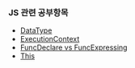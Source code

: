 ### JS 관련 공부항목

- [DataType](js_study/dataType.md)
- [ExecutionContext](js_study/executionContext.md)
- [FuncDeclare vs FuncExpressing](js_study/declareFuncExpressionFunc.md)
- [This](js_study/this.md)
